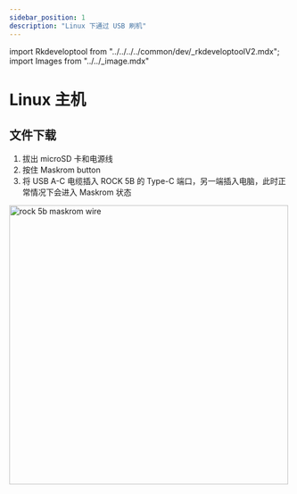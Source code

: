 ```yaml
---
sidebar_position: 1
description: "Linux 下通过 USB 刷机"
---
```


import Rkdeveloptool from "../../../../common/dev/\_rkdeveloptoolV2.mdx";
import Images from "../../\_image.mdx"

# Linux 主机

## 文件下载

<Images loader={true} rock5b_system_img={true} rock5bp_system_img={true} spi_img={false} />

<Rkdeveloptool model="rock-5b" release_num="39" desktop="kde" platform="linux" loader="rk3588_spl_loader_v1.08.111.bin">

<ol>
    <li>拔出 microSD 卡和电源线</li>
    <li>按住 Maskrom button</li>
    <li>将 USB A-C 电缆插入 ROCK 5B 的 Type-C 端口，另一端插入电脑，此时正常情况下会进入 Maskrom 状态</li>
</ol>
<img src="/img/rock5b/rock-5b-typec-maskrom-400px.webp" alt="rock 5b maskrom wire" width="500" />

</Rkdeveloptool>
